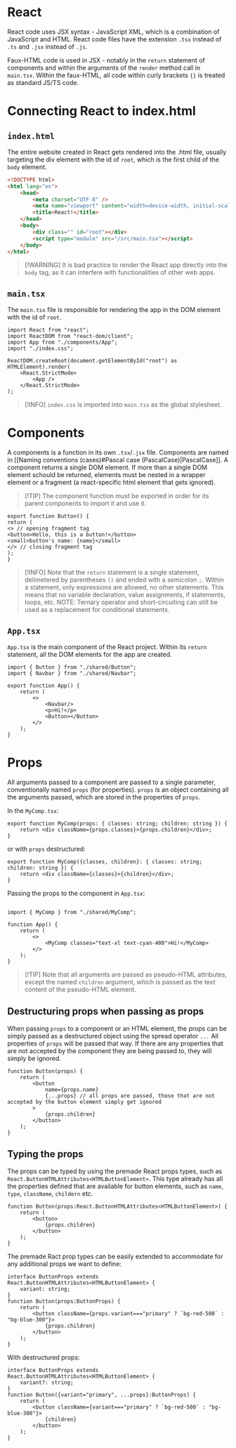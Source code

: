 # React

React code uses JSX syntax - JavaScript XML, which is a combination of JavaScript and HTML.
React code files have the extension `.tsx` instead of `.ts` and `.jsx` instead of `.js`.

Faux-HTML code is used in JSX - notably in the `return` statement of components and within the arguments of the `render` method call in `main.tsx`. 
Within the faux-HTML, all code within curly brackets `{}` is treated as standard JS/TS code.

# Connecting React to index.html

## `index.html`

The entire website created in React gets rendered into the .html file, usually targeting the div element with the id of `root`, which is the first child of the `body` element.

```html
<!DOCTYPE html>
<html lang="en">
	<head>
		<meta charset="UTF-8" />
		<meta name="viewport" content="width=device-width, initial-scale=1.0" />
		<title>React!</title>
	</head>
	<body>
		<div class="" id="root"></div>
		<script type="module" src="/src/main.tsx"></script>
	</body>
</html>
```

>[!WARNING] It is bad practice to render the React app directly into the `body` tag, as it can interfere with functionalities of other web apps.

## `main.tsx`

The `main.tsx` file is responsible for rendering the app in the DOM element with the id of `root`.

```tsx
import React from "react";
import ReactDOM from "react-dom/client";
import App from "./components/App";
import "./index.css";

ReactDOM.createRoot(document.getElementById("root") as HTMLElement).render(
	<React.StrictMode>
		<App />
	</React.StrictMode>
);
```

>[!INFO] `index.css` is imported into `main.tsx` as the global stylesheet.


# Components

A components is a function in its own `.tsx`/`.jsx` file.
Components are named in [[Naming conventions (cases)#Pascal case (PascalCase)|PascalCase]].
A component returns a single DOM element. If more than a single DOM element schould be returned, elements must be nested in a wrapper element or a fragment (a react-specific html element that gets ignored).

>[!TIP] The component function must be exported in order for its parent components to import it and use it.

```tsx
export function Button() {
return (
<> // opening fragment tag
<button>Hello, this is a button!</button>
<small>button's name: {name}</small>
</> // closing fragment tag
);
}
```

>[!INFO] Note that the `return` statement is a single statement, delimetered by parentheses `()` and ended with a semicolon `;`. WIthin a statement, only expressions are allowed, no other statements. This means that no variable declaration, value assignments, if statements, loops, etc. NOTE: Ternary operator and short-circuiting can still be used as a replacement for conditional statements.


## `App.tsx`

`App.tsx` is the main component of the React project. Within its `return` statement, all the DOM elements for the app are created.

```tsx
import { Button } from "./shared/Button";
import { Navbar } from "./shared/Navbar";

export function App() {
	return (
		<>
			<Navbar/>
			<p>Hi!</p>
			<Button></Button>
		</>
	);
}
```

# Props

All arguments passed to a component are passed to a single parameter, conventionally named `props` (for properties).
`props` is an object containing all the arguments passed, which are stored in the properties of `props`.

In the `MyComp.tsx`:

```tsx
export function MyComp(props: { classes: string; children: string }) {
	return <div className={props.classes}>{props.children}</div>;
}
```

or with `props` destructured:

```tsx
export function MyComp({classes, children}: { classes: string; children: string }) {
	return <div className={classes}>{children}</div>;
}
```

Passing the props to the component in `App.tsx`:

```tsx

import { MyComp } from "./shared/MyComp";

function App() {
	return (
		<>
			<MyComp classes="text-xl text-cyan-400">Hi!</MyComp>
		</>
	);
}
```

>[!TIP] Note that all arguments are passed as pseudo-HTML attributes, except the named `children` argument, which is passed as the text content of the pseudo-HTML element.

## Destructuring props when passing as props

When passing `props` to a component or an HTML element, the props can be simply passed as a destructured object using the spread operator `...` 
All properties of `props` will be passed that way. If there are any properties that are not accepted by the component they are being passed to, they will simply be ignored.  

```tsx
function Button(props) {
	return (
		<button
			name={props.name}
			{...props} // all props are passed, those that are not accepted by the button element simply get ignored
		>
			{props.children}
		</button>
	);
}
```

## Typing the props

The props can be typed by using the premade React props types, such as `React.ButtonHTMLAttributes<HTMLButtonElement>`. This type already has all the properties defined that are available for button elements, such as `name`, `type`, `className`, `childern` etc.

```tsx
function Button(props:React.ButtonHTMLAttributes<HTMLButtonElement>) {
	return (
		<button>
			{props.children}
		</button>
	);
}
```

The premade Ract prop types can be easily extended to accommodate for any additional props we want to define:

```tsx
interface ButtonProps extends React.ButtonHTMLAttributes<HTMLButtonElement> {
	variant: string;
}
function Button(props:ButtonProps) {
	return (
		<button className={props.variant==="primary" ? `bg-red-500` : "bg-blue-300"}>
			{props.children}
		</button>
	);
}
```

With destructured props:

```tsx
interface ButtonProps extends React.ButtonHTMLAttributes<HTMLButtonElement> {
	variant?: string;
}
function Button({variant="primary", ...props}:ButtonProps) {
	return (
		<button className={variant==="primary" ? `bg-red-500` : "bg-blue-300"}>
			{children}
		</button>
	);
}
```
